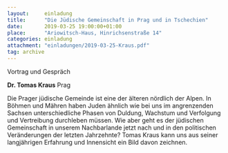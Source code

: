 ```yaml
---
layout:     einladung
title:      "Die Jüdische Gemeinschaft in Prag und in Tschechien"
date:       2019-03-25 19:00:00+01:00
place:      "Ariowitsch-Haus, Hinrichsenstraße 14"
categories: einladung
attachment: "einladungen/2019-03-25-Kraus.pdf"
tag: archive
---
```


Vortrag und Gespräch

**Dr. Tomas Kraus**
Prag

Die Prager jüdische Gemeinde ist eine der älteren nördlich der Alpen. In Böhmen und Mähren haben Juden ähnlich wie bei uns im angrenzenden Sachsen unterschiedliche Phasen von Duldung, Wachstum und Verfolgung und Vertreibung durchleben müssen. Wie aber geht es der jüdischen Gemeinschaft in unserem Nachbarlande jetzt nach und in den politischen Veränderungen der letzten Jahrzehnte? Tomas Kraus kann uns aus seiner langjährigen Erfahrung und Innensicht ein Bild davon zeichnen.
